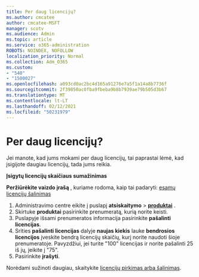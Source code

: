 ```yaml
---
title: Per daug licencijų?
ms.author: cmcatee
author: cmcatee-MSFT
manager: scotv
ms.audience: Admin
ms.topic: article
ms.service: o365-administration
ROBOTS: NOINDEX, NOFOLLOW
localization_priority: Normal
ms.collection: Adm_O365
ms.custom:
- "540"
- "1500027"
ms.openlocfilehash: a093cd0ac2bc4d165a91276e7a5f1a14a8b7736f
ms.sourcegitcommit: 2f39850ac0fba9fbeba9b8b7939ae79b505d3b67
ms.translationtype: MT
ms.contentlocale: lt-LT
ms.lasthandoff: 02/12/2021
ms.locfileid: "50231979"
---
```

# <a name="too-many-licenses"></a>Per daug licencijų?

Jei manote, kad jums mokami per daug licencijų, tai paprastai lėmė, kad įsigijote daugiau licencijų, tada jums reikia.
  
**Įsigytų licencijų skaičiaus sumažinimas**

**Peržiūrėkite vaizdo įrašą** , kuriame rodoma, kaip tai padaryti: [esamų licencijų šalinimas](https://go.microsoft.com/fwlink/p/?linkid=2154938)
  
1. Administravimo centre eikite į puslapį **atsiskaitymo** \> **[produktai](https://go.microsoft.com/fwlink/p/?linkid=842054)** .
2. Skirtuke **produktai** pasirinkite prenumeratą, kurią norite keisti.
3. Puslapyje išsami prenumeratos informacija pasirinkite **pašalinti licencijas**.
4. Srities **pašalinti licencijas** dalyje **naujas kiekis** lauke **bendrosios licencijos** įveskite bendrą licencijų skaičių, kurį norite naudoti šioje prenumeratoje. Pavyzdžiui, jei turite "100" licencijas ir norite pašalinti 25 iš jų, įeikite į "75".
5. Pasirinkite **įrašyti**.

Norėdami sužinoti daugiau, skaitykite [licencijų pirkimas arba šalinimas](https://docs.microsoft.com/microsoft-365/commerce/licenses/buy-licenses).